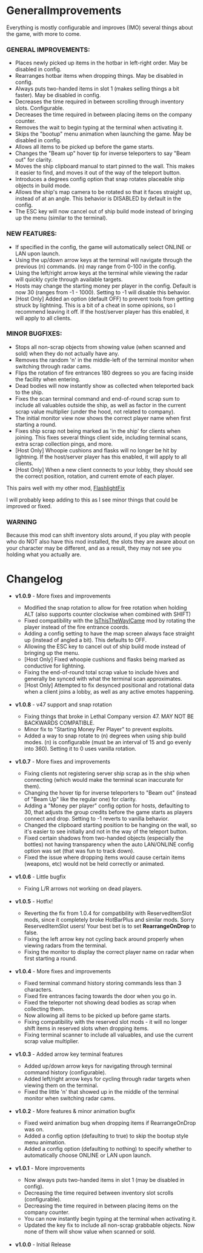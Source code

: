 # GeneralImprovements

Everything is mostly configurable and improves (IMO) several things about the game, with more to come.

### GENERAL IMPROVEMENTS:
<ul>
	<li>Places newly picked up items in the hotbar in left-right order. May be disabled in config.</li>
	<li>Rearranges hotbar items when dropping things. May be disabled in config.</li>
	<li>Always puts two-handed items in slot 1 (makes selling things a bit faster). May be disabled in config.</li>
	<li>Decreases the time required in between scrolling through inventory slots. Configurable.</li>
	<li>Decreases the time required in between placing items on the company counter.</li>
	<li>Removes the wait to begin typing at the terminal when activating it.</li>
	<li>Skips the "bootup" menu animation when launching the game. May be disabled in config.</li>
	<li>Allows all items to be picked up before the game starts.</li>
	<li>Changes the "Beam up" hover tip for inverse teleporters to say "Beam out" for clarity.</li>
	<li>Moves the ship clipboard manual to start pinned to the wall. This makes it easier to find, and moves it out of the way of the teleport button.</li>
	<li>Introduces a degrees config option that snap rotates placeable ship objects in build mode.</li>
	<li>Allows the ship's map camera to be rotated so that it faces straight up, instead of at an angle. This behavior is DISABLED by default in the config.</li>
	<li>The ESC key will now cancel out of ship build mode instead of bringing up the menu (similar to the terminal).</li>
</ul>

### NEW FEATURES:
<ul>
	<li>If specified in the config, the game will automatically select ONLINE or LAN upon launch.</li>
	<li>Using the up/down arrow keys at the terminal will navigate through the previous (n) commands. (n) may range from 0-100 in the config.</li>
	<li>Using the left/right arrow keys at the terminal while viewing the radar will quickly cycle through available targets.</li>
	<li>Hosts may change the starting money per player in the config. Default is now 30 (ranges from -1 - 1000). Setting to -1 will disable this behavior.</li>
	<li>[Host Only] Added an option (default OFF) to prevent tools from getting struck by lightning. This is a bit of a cheat in some opinions, so I recommend leaving it off. If the host/server player has this enabled, it will apply to all clients.</li>
</ul>

### MINOR BUGFIXES:
<ul>
	<li>Stops all non-scrap objects from showing value (when scanned and sold) when they do not actually have any.</li>
	<li>Removes the random 'n' in the middle-left of the terminal monitor when switching through radar cams.</li>
	<li>Flips the rotation of fire entrances 180 degrees so you are facing inside the facility when entering.</li>
	<li>Dead bodies will now instantly show as collected when teleported back to the ship.</li>
	<li>Fixes the scan terminal command and end-of-round scrap sum to include all valuables outside the ship, as well as factor in the current scrap value multiplier (under the hood, not related to company).</li>
	<li>The initial monitor view now shows the correct player name when first starting a round.</li>
	<li>Fixes ship scrap not being marked as 'in the ship' for clients when joining. This fixes several things client side, including terminal scans, extra scrap collection pings, and more.</li>
	<li>[Host Only] Whoopie cushions and flasks will no longer be hit by lightning. If the host/server player has this enabled, it will apply to all clients.</li>
	<li>[Host Only] When a new client connects to your lobby, they should see the correct position, rotation, and current emote of each player.</li>
</ul>

This pairs well with my other mod, <a href="https://thunderstore.io/c/lethal-company/p/ShaosilGaming/FlashlightFix/">FlashlightFix</a>

I will probably keep adding to this as I see minor things that could be improved or fixed.

### WARNING

Because this mod can shift inventory slots around, if you play with people who do NOT also have this mod installed, the slots they are aware about on your character may be different, and as a result, they may not see you holding what you actually are.

# Changelog

<ul>
	<li><b>v1.0.9</b> - More fixes and improvements</li>
	<ul>
		<li>Modified the snap rotation to allow for free rotation when holding ALT (also supports counter clockwise when combined with SHIFT)</li>
		<li>Fixed compatibility with the <a href="https://thunderstore.io/c/lethal-company/p/Electric131/IsThisTheWayICame/">IsThisTheWayICame</a> mod by rotating the player instead of the fire entrance coords.</li>
		<li>Adding a config setting to have the map screen always face straight up (instead of angled a bit). This defaults to OFF.</li>
		<li>Allowing the ESC key to cancel out of ship build mode instead of bringing up the menu.</li>
		<li>[Host Only] Fixed whoopie cushions and flasks being marked as conductive for lightning.</li>
		<li>Fixing the end-of-round total scrap value to include hives and generally be synced with what the terminal scan approximates.</li>
		<li>[Host Only] Attempted to fix desynced positional and rotational data when a client joins a lobby, as well as any active emotes happening.</li>
	</ul>
	&nbsp;
	<li><b>v1.0.8</b> - v47 support and snap rotation</li>
	<ul>
		<li>Fixing things that broke in Lethal Company version 47. MAY NOT BE BACKWARDS COMPATIBLE.</li>
		<li>Minor fix to "Starting Money Per Player" to prevent exploits.</li>
		<li>Added a way to snap rotate to (n) degrees when using ship build modes. (n) is configurable (must be an interval of 15 and go evenly into 360). Setting it to 0 uses vanilla rotation.</li>
	</ul>
	&nbsp;
	<li><b>v1.0.7</b> - More fixes and improvements</li>
	<ul>
		<li>Fixing clients not registering server ship scrap as in the ship when connecting (which would make the terminal scan inaccurate for them).</li>
		<li>Changing the hover tip for inverse teleporters to "Beam out" (instead of "Beam Up" like the regular one) for clarity.</li>
		<li>Adding a "Money per player" config option for hosts, defaulting to 30, that adjusts the group credits before the game starts as players connect and drop. Setting to -1 reverts to vanilla behavior.</li>
		<li>Changed the clipboard starting position to be hanging on the wall, so it's easier to see initially and not in the way of the teleport button.</li>
		<li>Fixed certain shadows from two-handed objects (especially the bottles) not having transparency when the auto LAN/ONLINE config option was set (that was fun to track down).</li>
		<li>Fixed the issue where dropping items would cause certain items (weapons, etc) would not be held correctly or animated.</li>
	</ul>
	&nbsp;
	<li><b>v1.0.6</b> - Little bugfix</li>
	<ul>
		<li>Fixing L/R arrows not working on dead players.</li>
	</ul>
	&nbsp;
	<li><b>v1.0.5</b> - Hotfix!</li>
	<ul>
		<li>Reverting the fix from 1.0.4 for compatibility with ReservedItemSlot mods, since it completely broke HotBarPlus and similar mods. Sorry ReservedItemSlot users! Your best bet is to set <b>RearrangeOnDrop</b> to false.</li>
		<li>Fixing the left arrow key not cycling back around properly when viewing radars from the terminal.</li>
		<li>Fixing the monitor to display the correct player name on radar when first starting a round.</li>
	</ul>
	&nbsp;
	<li><b>v1.0.4</b> - More fixes and improvements</li>
	<ul>
		<li>Fixed terminal command history storing commands less than 3 characters.</li>
		<li>Fixed fire entrances facing towards the door when you go in.</li>
		<li>Fixed the teleporter not showing dead bodies as scrap when collecting them.</li>
		<li>Now allowing all items to be picked up before game starts.</li>
		<li>Fixing compatibility with the reserved slot mods - it will no longer shift items in reserved slots when dropping items.</li>
		<li>Fixing terminal scanner to include all valuables, and use the current scrap value multiplier.</li>
	</ul>
	&nbsp;
	<li><b>v1.0.3</b> - Added arrow key terminal features</li>
	<ul>
		<li>Added up/down arrow keys for navigating through terminal command history (configurable).</li>
		<li>Added left/right arrow keys for cycling through radar targets when viewing them on the terminal.</li>
		<li>Fixed the little 'n' that showed up in the middle of the terminal monitor when switching radar cams.</li>
	</ul>
	&nbsp;
	<li><b>v1.0.2</b> - More features & minor animation bugfix</li>
	<ul>
		<li>Fixed weird animation bug when dropping items if RearrangeOnDrop was on.</li>
		<li>Added a config option (defaulting to true) to skip the bootup style menu animation.</li>
		<li>Added a config option (defaulting to nothing) to specify whether to automatically choose ONLINE or LAN upon launch.</li>
	</ul>
	&nbsp;
	<li><b>v1.0.1</b> - More improvements</li>
	<ul>
		<li>Now always puts two-handed items in slot 1 (may be disabled in config).</li>
		<li>Decreasing the time required between inventory slot scrolls (configurable).</li>
		<li>Decreasing the time required in between placing items on the company counter.</li>
		<li>You can now instantly begin typing at the terminal when activating it.</li>
		<li>Updated the key fix to include all non-scrap grabbable objects. Now none of them will show value when scanned or sold.</li>
	</ul>
	&nbsp;
	<li><b>v1.0.0</b> - Initial Release</li>
</ul>
